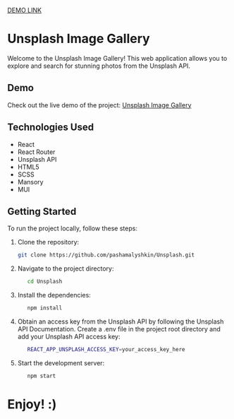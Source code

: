 [DEMO LINK](https://pashamalyshkin.github.io/Unsplash/)


# Unsplash Image Gallery

Welcome to the Unsplash Image Gallery! This web application allows you to explore and search for stunning photos from the Unsplash API.

## Demo

Check out the live demo of the project: [Unsplash Image Gallery](https://pashamalyshkin.github.io/Unsplash/)

## Technologies Used

- React
- React Router
- Unsplash API
- HTML5
- SCSS
- Mansory
- MUI

## Getting Started

To run the project locally, follow these steps:

1. Clone the repository:

   ```bash
   git clone https://github.com/pashamalyshkin/Unsplash.git

2. Navigate to the project directory:
    ```bash
       cd Unsplash

3. Install the dependencies:
    ```bash
       npm install

4. Obtain an access key from the Unsplash API by following the Unsplash API Documentation.
   Create a .env file in the project root directory and add your Unsplash API access key:

    ```bash
       REACT_APP_UNSPLASH_ACCESS_KEY=your_access_key_here

5. Start the development server:
    ```bash
       npm start

# Enjoy! :)

